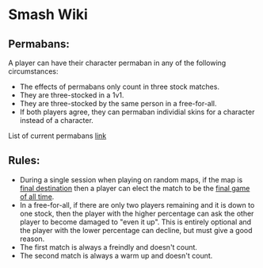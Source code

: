 # Smash Wiki

## Permabans:

A player can have their character permaban in any of the following circumstances:

 - The effects of permabans only count in three stock matches.
 - They are three-stocked in a 1v1.
 - They are three-stocked by the same person in a free-for-all.
 - If both players agree, they can permaban individial skins for a character instead of a character.

List of current permabans [link](permabans.md)

## Rules:

 - During a single session when playing on random maps, if the map is [final destination](fd.md) then a player can elect the match to be the [final game of all time](final_game.md).
 - In a free-for-all, if there are only two players remaining and it is down to one stock, then the player with the higher percentage can ask the other player to become damaged to "even it up". This is entirely optional and the player with the lower percentage can decline, but must give a good reason.
 - The first match is always a freindly and doesn't count. 
 - The second match is always a warm up and doesn't count.


